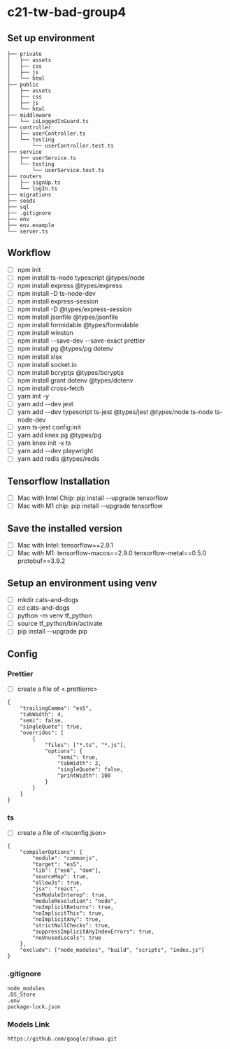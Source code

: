 # c21-tw-bad-group4

## Set up environment

```
├── private
│   ├── assets
│   ├── css
│   ├── js
│   └── html
├── public
│   ├── assets
│   ├── css
│   ├── js
│   └── html
├── middleware
│   └── isLoggedInGuard.ts
├── controller
│   ├── userController.ts
│   └── testing
│       └── userController.test.ts
├── service
│   ├── userService.ts
│   └── testing
│       └── userService.test.ts
├── routers
│   ├── signUp.ts
│   └── logIn.ts
├── migrations
├── seeds
├── sql
├── .gitignore
├── env
├── env.example
└── server.ts
```

## Workflow

-   [ ] npm init
-   [ ] npm install ts-node typescript @types/node
-   [ ] npm install express @types/express
-   [ ] npm install -D ts-node-dev
-   [ ] npm install express-session
-   [ ] npm install -D @types/express-session
-   [ ] npm install jsonfile @types/jsonfile
-   [ ] npm install formidable @types/formidable
-   [ ] npm install winston
-   [ ] npm install --save-dev --save-exact prettier
-   [ ] npm install pg @types/pg dotenv
-   [ ] npm install xlsx
-   [ ] npm install socket.io
-   [ ] npm install bcryptjs @types/bcryptjs
-   [ ] npm install grant dotenv @types/dotenv
-   [ ] npm install cross-fetch
-   [ ] yarn init -y
-   [ ] yarn add --dev jest
-   [ ] yarn add --dev typescript ts-jest @types/jest @types/node ts-node ts-node-dev
-   [ ] yarn ts-jest config:init
-   [ ] yarn add knex pg @types/pg
-   [ ] yarn knex init -x ts
-   [ ] yarn add --dev playwright
-   [ ] yarn add redis @types/redis

## Tensorflow Installation

-   [ ] Mac with Intel Chip: pip install --upgrade tensorflow
-   [ ] Mac with M1 chip: pip install --upgrade tensorflow

## Save the installed version

-   [ ] Mac with Intel: tensorflow==2.9.1
-   [ ] Mac with M1:
        tensorflow-macos==2.9.0
        tensorflow-metal==0.5.0
        protobuf==3.9.2

## Setup an environment using venv

-   [ ] mkdir cats-and-dogs
-   [ ] cd cats-and-dogs
-   [ ] python -m venv tf_python
-   [ ] source tf_python/bin/activate
-   [ ] pip install --upgrade pip

## Config

### Prettier

-   [ ] create a file of <.prettierrc>

```
{
    "trailingComma": "es5",
    "tabWidth": 4,
    "semi": false,
    "singleQuote": true,
    "overrides": [
        {
            "files": ["*.ts", "*.js"],
            "options": {
                "semi": true,
                "tabWidth": 2,
                "singleQuote": false,
                "printWidth": 100
            }
        }
    ]
}

```

### ts

-   [ ] create a file of <tsconfig.json>

```
{
    "compilerOptions": {
        "module": "commonjs",
        "target": "es5",
        "lib": ["es6", "dom"],
        "sourceMap": true,
        "allowJs": true,
        "jsx": "react",
        "esModuleInterop": true,
        "moduleResolution": "node",
        "noImplicitReturns": true,
        "noImplicitThis": true,
        "noImplicitAny": true,
        "strictNullChecks": true,
        "suppressImplicitAnyIndexErrors": true,
        "noUnusedLocals": true
    },
    "exclude": ["node_modules", "build", "scripts", "index.js"]
}
```

### .gitignore

```
node_modules
.DS_Store
.env
package-lock.json

```

### Models Link
```
https://github.com/google/shuwa.git
```

